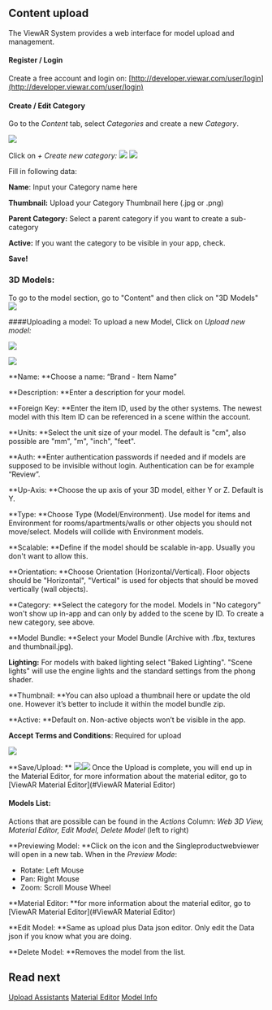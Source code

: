 ## Content upload
The ViewAR System provides a web interface for model upload and management.

#### Register / Login
Create a free account and login on: [http://developer.viewar.com/user/login](http://developer.viewar.com/user/login)

#### Create / Edit Category
Go to the _Content_ tab, select _Categories_ and create a new _Category_.

![](/assets/MenueCategories.jpg)

Click on _+ Create new category:_
![](/assets/EmptyCategories.jpg)
![](/assets/CreateEditCategories.jpg)

Fill in following data:

__Name__: Input your Category name here

__Thumbnail:__ Upload your Category Thumbnail here \(.jpg or .png\)

__Parent Category:__ Select a parent category if you want to create a sub-category 

__Active:__ If you want the category to be visible in your app, check.

__Save!__

### 3D Models:
To go to the model section, go to "Content" and then click on "3D Models"
![](/assets/3DModelsMenue.jpg)

####Uploading a model:
To upload a new Model, Click on _Upload new model:_

![](/assets/3DModelsEmpty.jpg)

![](/assets/UploadModelEmpty.jpg)

**Name: **Choose a name: “Brand - Item Name”

**Description: **Enter a description for your model.

**Foreign Key: **Enter the item ID, used by the other systems. The newest model with this Item ID can be referenced in a scene within the account.

**Units: **Select the unit size of your model. The default is "cm", also possible are "mm", "m", "inch", "feet".

**Auth: **Enter authentication passwords if needed and if models are supposed to be invisible without login. Authentication can be for example “Review”.

**Up-Axis: **Choose the up axis of your 3D model, either Y or Z. Default is Y.

**Type: **Choose Type \(Model/Environment\). Use model for items and Environment for rooms/apartments/walls or other objects you should not move/select. Models will collide with Environment models.

**Scalable:  **Define if the model should be scalable in-app. Usually you don't want to allow this.

**Orientation: **Choose Orientation \(Horizontal/Vertical\). Floor objects should be "Horizontal", "Vertical" is used for objects that should be moved vertically \(wall objects\).

**Category: **Select the category for the model. Models in "No category" won't show up in-app and can only by added to the scene by ID. To create a new category, see above.

**Model Bundle: **Select your Model Bundle \(Archive with .fbx, textures and thumbnail.jpg\). <!--- TODO: Link or add a detailed description of what a bundle should contain! ---> 

**Lighting:** For models with baked lighting select "Baked Lighting". "Scene lights" will use the engine lights and the standard settings from the phong shader.

**Thumbnail: **You can also upload a thumbnail here or update the old one. However it’s better to include it within the model bundle zip.

**Active: **Default on. Non-active objects won’t be visible in the app.

**Accept Terms and Conditions**: Required for upload

![](/assets/UploadModel.jpg)

**Save/Upload: **
![](/assets/MaterialEditorEmpty.jpg)![](/assets/3DModels.jpg)
Once the Upload is complete, you will end up in the Material Editor, for more information about the material editor, go to [ViewAR Material Editor](#ViewAR Material Editor)


#### Models List:
Actions that are possible can be found in the _Actions_ Column: _Web 3D View, Material Editor, Edit Model, Delete Model_ \(left to right\)

**Previewing Model: **Click on the icon and the Singleproductwebviewer will open in a new tab. When in the _Preview Mode_:
- Rotate: Left Mouse
- Pan: Right Mouse
- Zoom: Scroll Mouse Wheel

**Material Editor: **for more information about the material editor, go to [ViewAR Material Editor](#ViewAR Material Editor)

**Edit Model: **Same as upload plus Data json editor. Only edit the Data json if you know what you are doing.

**Delete Model: **Removes the model from the list.

## Read next
[Upload Assistants](3d-content/3d-content--custom-models/upload/3d-content--custom-models--upload--assistants.md)
[Material Editor](3d-content/3d-content--custom-models/upload/3d-content--custom-models--upload--material-editor.md)
[Model Info](3d-content/3d-content--custom-models/upload/3d-content--custom-models--upload--model-info.md)

